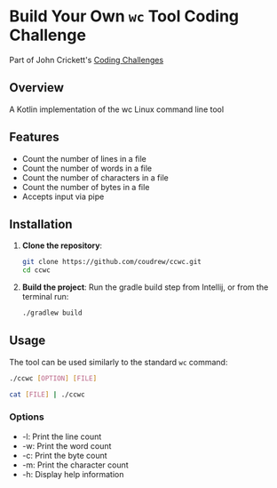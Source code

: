 # Build Your Own `wc` Tool Coding Challenge

Part of John Crickett's [Coding Challenges](https://codingchallenges.fyi/challenges/challenge-wc)

## Overview
A Kotlin implementation of the wc Linux command line tool

## Features
- Count the number of lines in a file
- Count the number of words in a file
- Count the number of characters in a file
- Count the number of bytes in a file
- Accepts input via pipe

## Installation

1. **Clone the repository**:

    ```sh
    git clone https://github.com/coudrew/ccwc.git
    cd ccwc
    ```
2. **Build the project**: Run the gradle build step from Intellij, or from the terminal run:
    ```sh
    ./gradlew build
    ```

## Usage

The tool can be used similarly to the standard `wc` command:

```sh
./ccwc [OPTION] [FILE]
```

```sh
cat [FILE] | ./ccwc
```
### Options
* -l: Print the line count
* -w: Print the word count
* -c: Print the byte count
* -m: Print the character count
* -h: Display help information
